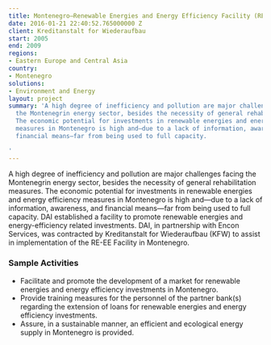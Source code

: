 ```yaml
---
title: Montenegro—Renewable Energies and Energy Efficiency Facility (RE-EE)
date: 2016-01-21 22:40:52.765000000 Z
client: Kreditanstalt for Wiederaufbau
start: 2005
end: 2009
regions:
- Eastern Europe and Central Asia
country:
- Montenegro
solutions:
- Environment and Energy
layout: project
summary: 'A high degree of inefficiency and pollution are major challenges facing
  the Montenegrin energy sector, besides the necessity of general rehabilitation measures.
  The economic potential for investments in renewable energies and energy efficiency
  measures in Montenegro is high and—due to a lack of information, awareness, and
  financial means—far from being used to full capacity.

'
---
```


A high degree of inefficiency and pollution are major challenges facing the Montenegrin energy sector, besides the necessity of general rehabilitation measures. The economic potential for investments in renewable energies and energy efficiency measures in Montenegro is high and—due to a lack of information, awareness, and financial means—far from being used to full capacity. DAI established a facility to promote renewable energies and energy-efficiency related investments. DAI, in partnership with Encon Services, was contracted by Kreditanstalt for Wiederaufbau (KFW) to assist in implementation of the RE-EE Facility in Montenegro.

###  Sample Activities

* Facilitate and promote the development of a market for renewable energies and energy efficiency investments in Montenegro.
* Provide training measures for the personnel of the partner bank(s) regarding the extension of loans for renewable energies and energy efficiency investments.
* Assure, in a sustainable manner, an efficient and ecological energy supply in Montenegro is provided.
